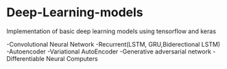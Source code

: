 # Deep-Learning-models

Implementation of basic deep learning models using tensorflow and keras

-Convolutional Neural Network
-Recurrent(LSTM, GRU,Biderectional LSTM)
-Autoencoder
-Variational AutoEncoder
-Generative adversarial network
-Differentiable Neural Computers

